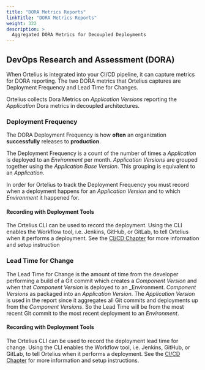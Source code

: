 ```yaml
---
title: "DORA Metrics Reports"
linkTitle: "DORA Metrics Reports"
weight: 322
description: >
  Aggregated DORA Metrics for Decoupled Deployments
---
```


## DevOps Research and Assessment (DORA)

When Ortelius is integrated into your CI/CD pipeline, it can capture metrics for DORA reporting. The two DORA metrics that Ortelius captures are Deployment Frequency and Lead Time for Changes.

Ortelius collects Dora Metrics on _Application Versions_ reporting the _Application_ Dora metrics in decoupled architectures.

### Deployment Frequency

The DORA Deployment Frequency is how **often** an organization **successfully** releases to **production**.

The Deployment Frequency is a count of the number of times a _Application_ is deployed to an _Environment_ per month.  _Application Versions_ are grouped together using the _Application Base Version_.  This grouping is equivalent to an _Application_.

In order for Ortelius to track the Deployment Frequency you must record when a deployment happens for an _Application Version_ and to which _Environment_ it happened for.


#### Recording with Deployment Tools

The Ortelius CLI can be used to record the deployment. Using the CLI enables the Workflow tool, i.e.
Jenkins, GitHub, or GitLab, to tell Ortelius when it performs a deployment. See the [CI/CD Chapter](/guides/userguide/integrations/ci-cd_integrations/) for more information and setup instruction


### Lead Time for Change

The Lead Time for Change is the amount of time from the developer performing a build of a Git commit which creates a _Component Version_ and when that _Component Version_ is deployed to an _Environment.  _Component Versions_ as packaged into an _Application Version_.  The _Application Version_ is used in the report since it aggregates all Git commits and deployments up from the _Component Versions_.  So the Lead Time will be
from the most recent Git commit to the most recent deployment to an _Environment_.

#### Recording with Deployment Tools

The Ortelius CLI can be used to record the deployment lead time for change. Using the CLI enables the Workflow tool, i.e. Jenkins, GitHub, or GitLab, to tell Ortelius when it performs a deployment. See the [CI/CD Chapter](/guides/userguide/integrations/ci-cd_integrations/) for more information and setup instructions.

